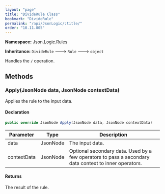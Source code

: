 ```yaml
---
layout: "page"
title: "DivideRule Class"
bookmark: "DivideRule"
permalink: "/api/JsonLogic/:title/"
order: "10.11.005"
---
```

**Namespace:** Json.Logic.Rules

**Inheritance:**
`DivideRule`
 🡒 
`Rule`
 🡒 
`object`

Handles the `/` operation.

## Methods

### Apply(JsonNode data, JsonNode contextData)

Applies the rule to the input data.

#### Declaration

```c#
public override JsonNode Apply(JsonNode data, JsonNode contextData)
```

| Parameter | Type | Description |
|---|---|---|
| data | JsonNode | The input data. |
| contextData | JsonNode | Optional secondary data.  Used by a few operators to pass a secondary     data context to inner operators. |


#### Returns

The result of the rule.

